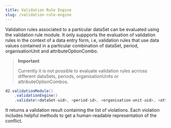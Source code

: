```yaml
---
title: Validation Rule Engine
slug: /validation-rule-engine
---
```


Validation rules associated to a particular dataSet can be evaluated using the validation rule module. It only suppports the evaluation of validation rules in the context of a data entry form, i.e, validation rules that use data values contained in a particular combination of dataSet, period, organisationUnit and attributeOptionCombo.

> **Important**
>
> Currently it is not possible to evaluate validation rules acrross different dataSets, periods, organisationUnits or attributeOptionCombos.

```java
d2.validationModule()
    .validationEngine()
    .validate(<dataSet-uid>, <period-id>, <organisation-unit-uid>, <attribute-option-combo-uid>);
```

It returns a validation result containing the list of violations. Each violation includes helpful methods to get a human-readable representation of the conflict.
